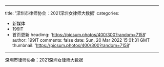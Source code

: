 
---
title: '深圳市律师协会：2021深圳女律师大数据'
categories: 
 - 新媒体
 - 199IT
 - 首页更新
headimg: 'https://picsum.photos/400/300?random=7158'
author: 199IT
comments: false
date: Sun, 20 Mar 2022 15:01:31 GMT
thumbnail: 'https://picsum.photos/400/300?random=7158'
---

<div>   
深圳市律师协会：2021深圳女律师大数据  
</div>
            